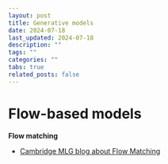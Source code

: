 ```yaml
---
layout: post
title: Generative models
date: 2024-07-18
last_updated: 2024-07-18
description: ""
tags: ""
categories: ""
tabs: true
related_posts: false
---
```


# Flow-based models

**Flow matching**

- [Cambridge MLG blog about Flow Matching](https://mlg.eng.cam.ac.uk/blog/2024/01/20/flow-matching.html)
